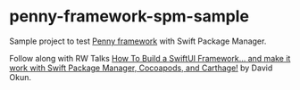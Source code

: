 # penny-framework-spm-sample

Sample project to test [Penny framework](https://github.com/clarknt/penny-framework) with Swift Package Manager.

Follow along with RW Talks [How To Build a SwiftUI Framework… and make it work with Swift Package Manager, Cocoapods, and Carthage!](https://www.raywenderlich.com/10408670-rw-talks) by David Okun.

